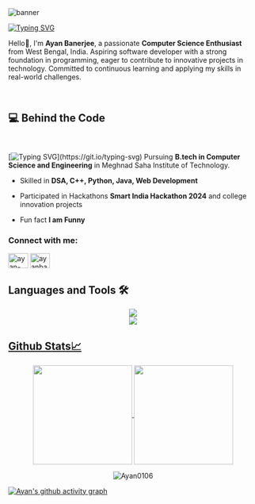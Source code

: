 <picture>
  <!-- dark theme -->
  <source media="(prefers-color-scheme: dark)" srcset="banners/dampdigitsDarknobg.png">
  <!-- light theme -->
  <source media="(prefers-color-scheme: light)" srcset="banners/dampdigitsWhitebg.jpg">
  <img alt="banner" src="banners/dampdigitsDarkbg.jpg">
</picture>

[![Typing SVG](https://readme-typing-svg.demolab.com?font=Press+Start+2P&size=25&pause=4000&color=facc15&width=800&height=60&lines=%24+sudo+introduce-me)](https://git.io/typing-svg)

<!--FFA500-->
<!--9B4EF7-->

Hello👋, I'm **Ayan Banerjee**, a passionate **Computer Science Enthusiast** from West Bengal, India. Aspiring software developer with a strong foundation in programming, eager to contribute to innovative projects in technology. Committed to continuous learning and applying my skills in real-world challenges.

<br>

## 💻 Behind the Code
<br>

 [![Typing SVG](https://readme-typing-svg.demolab.com?font=Press+Start+2P&size=25&pause=1000&color=22d3ee&width=1000&lines=Computer+Science+Enthusiast;Frontend+Developer;Passionate+Coder;Tech+Enthusiast;%26+Passionate+Canva+Visual+Designer;)](https://git.io/typing-svg)
Pursuing **B.tech in Computer Science and Engineering** in Meghnad Saha Institute of Technology.

- Skilled in **DSA, C++, Python, Java, Web Development**

- Participated in Hackathons **Smart India Hackathon 2024** and college innovation projects

- Fun fact **I am Funny**


<h3 align="left">Connect with me:</h3>
<p align="left">
<a href="https://linkedin.com/in/ayan-banerjee-968758299" target="blank"><img align="center" src="https://raw.githubusercontent.com/rahuldkjain/github-profile-readme-generator/master/src/images/icons/Social/linked-in-alt.svg" alt="ayan-banerjee-968758299" height="30" width="40" /></a>
<a href="https://instagram.com/ayanbanerjee815" target="blank"><img align="center" src="https://raw.githubusercontent.com/rahuldkjain/github-profile-readme-generator/master/src/images/icons/Social/instagram.svg" alt="ayanbanerjee815" height="30" width="40" /></a>
</p>

## Languages and Tools 🛠️

<a href="https://github.com/dampdigits#gh-dark-mode-only">
  <section align="center">
    <img src="https://skillicons.dev/icons?i=c,cpp,html,css,js,java,py,opencv,flask,mysql" />
    <br>
    <img src="https://skillicons.dev/icons?i=vscode,git,bash,powershell,ubuntu">
  </section>


## Github Stats📈

<!--Most used Languages-->
<p align="center">
  <a href="https://github.com/Ayan0106#gh-dark-mode-only">
    <img height=200 align="center" src="https://github-readme-stats.vercel.app/api?username=Ayan0106&show=reviews,discussions_started,discussions_answered,prs_merged,prs_merged_percentage,issues,contribs&rank_icon=github&show_icons=true&hide=reviews,discussions_answered,prs,prs_merged&theme=radical&hide_border=true#gh-dark-mode-only" />
  </a>
<a href="https://github.com/Ayan0106#gh-dark-mode-only">
  <img height=200 align="center" src="https://github-readme-stats.vercel.app/api/top-langs/?username=Ayan0106&layout=compact&langs_count=20&size_weight=0.4&theme=radical&hide_border=true&card_width=404#gh-dark-mode-only" />
</a>

  <!-- Github streak -->
<p align="center"><a><img align="center" src="https://github-readme-streak-stats.herokuapp.com/?user=Ayan0106&theme=dark" alt="Ayan0106" /><a/></p>
</p>

<!-- Activity Graph -->
[![Ayan's github activity graph](https://github-readme-activity-graph.vercel.app/graph?username=Ayan0106&theme=redical&hide_border=true#gh-dark-mode-only)](https://github.com/Ayan0106#gh-dark-mode-only)














